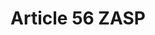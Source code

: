 ---
title: "Article 56 ZASP"
draft: false
exceptions:
- info53e
memberstates:
- SI
score: 3
compensation:
- 
remarks: |
 


link: ""
---